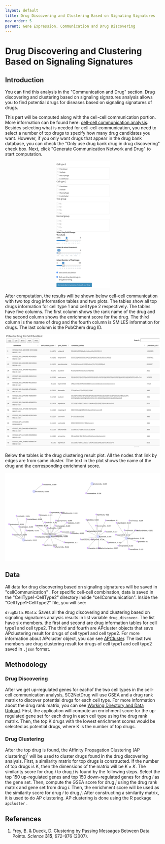 ```yaml
---
layout: default
title: Drug Discovering and Clustering Based on Signaling Signatures
nav_order: 5
parent: Gene Expression, Communication and Drug Discovering
---
```


# Drug Discovering and Clustering Based on Signaling Signatures

## Introduction

You can find this analysis in the "Communication and Drug" section. Drug discovering and clustering based on signaling signatures analysis allows you to find potential drugs for diseases based on signaling signatures of drugs.

This part will be computed along with the cell-cell communication portion. More information can be found here: [cell-cell communication analysis](/cell-cellCommunication.md). Besides selecting what is needed for cell-cell communication, you need to select a number of top drugs to specify how many drug candidates you want. However, if you only want drugs that appear in the drug bank database, you can check the "Only use drug bank drug in drug discovering" check box. Next, click "Generate Communication Network and Drug" to start computation.

<p align="center"><img src="pic/downstreamNetwork.png" alt="downstreamNetwork" style="zoom:40%;" /></p>

After computation, the results will be shown below cell-cell communication with two top drug information tables and two plots. The tables show all top drugs information for cell type 1 and cell type 2 respectively. The tables have five columns. The first column shows the rank name of the drug and the second column shows the enrichment score for the drug. The third column is the name of drug and the fourth column is SMILES information for drugs. The last column is the PubChem drug ID.

<p align="center"><img src="pic/signalDrugTable.png" alt="signalDrugTable" style="zoom:80%;" /></p>

Below the tables is the drug clustering result plot. All the nodes that link by edges are from same cluster. The text in the plot shows the name of the drug and the corresponding enrichment score.

<p align="center"><img src="pic/drugClustering.png" alt="drugClustering" style="zoom:67%;" /></p>

## Data

All data for drug discovering based on signaling signatures will be saved in "cellCommunication" . For specific cell-cell combination, data is saved in the "CellType1-CellType2" directory inside "cellCommunication". Inside the "CellType1-CellType2" file, you will see:

`drugData.RData`: Saves all the drug discovering and clustering based on signaling signatures analysis results in list variable `drug_discover`. The list have six members. the first and second are drug information tables for cell type1 and cell type2. The third and fourth are APcluster objects that save APclustering result for drugs of cell type1 and cell type2. For more information about APcluster object, you can see [APCluster](https://cran.r-project.org/web/packages/apcluster/vignettes/apcluster.pdf). The last two members are drug clustering result for drugs of cell type1 and cell type2 saved in `.json` format.

## Methodology

### Drug Discovering

After we get up-regulated genes for eachof the two cell types in the cell-cell communication analysis, SC2NetDrug will use GSEA and a drug rank matrix to discover potential drugs for each cell type. For more information about the drug rank matrix, you can see [Working Directory and Data Upload](../data.md). First, the application will compute an enrichment score for the up-regulated gene set for each drug in each cell type using the drug rank matrix. Then, the top K drugs with the lowest enrichment scores would be selected as potential drugs, where K is the number of top drugs.

### Drug Clustering

After the top drug is found, the Affinity Propagation Clustering (AP clustering)<sup>1</sup> will be used to cluster drugs found in the drug discovering analysis. First, a similarity matrix for top drugs is constructed. If the number of top drugs is K, then the dimensions of the matrix will be $K \times K$. The similarity score for drug $i$ to drug $j$ is found by the following steps. Select the top 150 up-regulated genes and top 150 down-regulated genes for drug $i$ as the gene set. Then, compute the GSEA score for drug $j$ using the drug rank matrix and gene set from drug $i$. Then, the enrichment score will be used as the similarity score for drug $i$ to drug $j$. After constructing a similarity matrix, it is used to do AP clustering. AP clustering is done using the R package `apcluster` .



## References

1. Frey, B. & Dueck, D. Clustering by Passing Messages Between Data Points. *Science* **315**, 972–976 (2007).